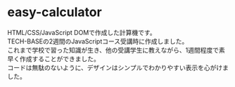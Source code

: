 # easy-calculator
HTML/CSS/JavaScript DOMで作成した計算機です。<br>
TECH-BASEの2週間のJavaScriptコース受講時に作成しました。<br>
これまで学校で習った知識が生き、他の受講学生に教えながら、1週間程度で素早く作成することができました。<br>
コードは無駄のないように、デザインはシンプルでわかりやすい表示を心がけました。
